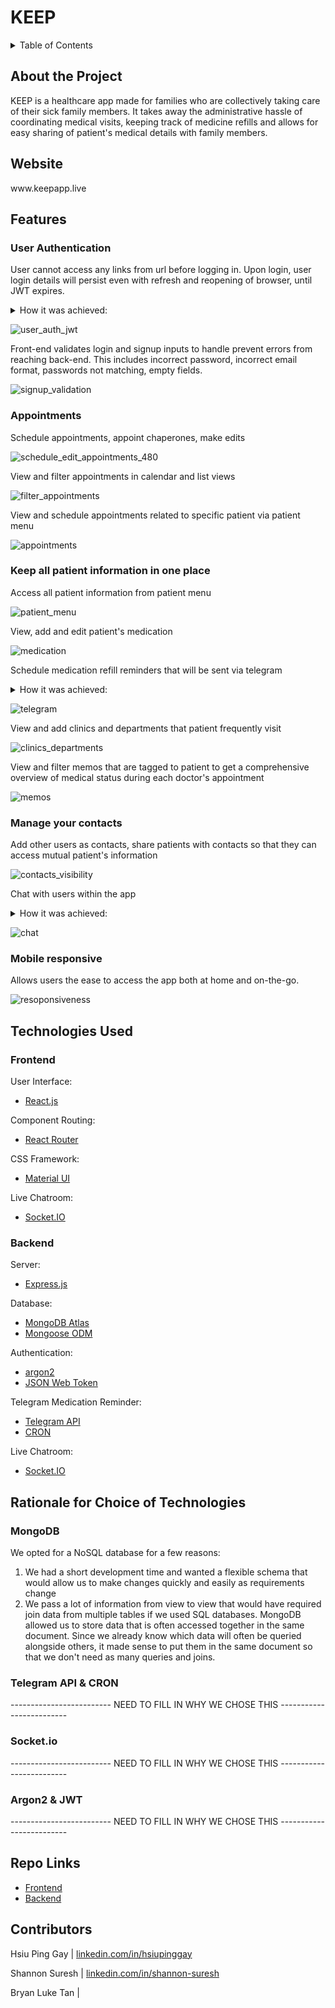 <h1> KEEP </h1>

<details>
<summary>Table of Contents</summary>
<br>
 <ol> 
    <li> <a href="#about"> About the Project </a></li>
    <li> <a href="#website"> Website </a></li>
    <li> <a href="#tech-used"> Technologies Used </a></li>
    <li> <a href="#features"> Features </a></li>
    <li> <a href="#rationale"> Rationale for Choice of Technologies </a></li>
    <li> <a href="#repo-links"> Repo Links </a></li>
  </ol>
</details>

<div id="about">
 <h2> About the Project </h2>
KEEP is a healthcare app made for families who are collectively taking care of their sick family members. It takes away the administrative hassle of coordinating medical visits, keeping track of medicine refills and allows for easy sharing of patient's medical details with family members.
</div>
 
<div id="website">
<h2> Website </h2>
www.keepapp.live
</div>

<h2 id="features"> Features </h2>

<h3> User Authentication </h3>

User cannot access any links from url before logging in. Upon login, user login details will persist even with refresh and reopening of browser, until JWT expires.
<details>
<summary> How it was achieved: </summary>
 
Once user email and password are verified to match database, a JWT containing header, signature and payload (with user email, name and photo) will be sent to the front-end and saved in local storage.

We created a <protectedRoute /> react component that we then use to wrap around every route in our app, so that everytime the user navigates to a new page, the front-end will send the JWT to the backend as header for verification. If verification fails, user will be redirected to login again. If verification succeeds, user can navigate to desired page, and backend will send user name and photo to frontend so that even upon refresh or reopening of browser, user details can be displayed correctly.
</details>

![user_auth_jwt](https://user-images.githubusercontent.com/85098526/162703679-6eeca0c4-5137-4575-9328-7895e20c9c46.gif)

Front-end validates login and signup inputs to handle prevent errors from reaching back-end. This includes incorrect password, incorrect email format, passwords not matching, empty fields.

![signup_validation](https://user-images.githubusercontent.com/85098526/162709869-e0af50cc-08c8-4b59-b25f-a3562231f98e.gif)

<h3> Appointments </h3>

Schedule appointments, appoint chaperones, make edits

![schedule_edit_appointments_480](https://user-images.githubusercontent.com/85098526/162615184-df2baff5-303a-478f-b23c-4b7cb92d154c.gif)

View and filter appointments in calendar and list views

![filter_appointments](https://user-images.githubusercontent.com/85098526/162615410-a751f330-6096-40df-b8e6-f0d0b5484e9f.gif)

View and schedule appointments related to specific patient via patient menu

![appointments](https://user-images.githubusercontent.com/85098526/162616539-e9215a06-1669-4243-b6c8-5bc36d90bf6a.gif)

<h3> Keep all patient information in one place </h3>

Access all patient information from patient menu

![patient_menu](https://user-images.githubusercontent.com/85098526/162616383-438fe421-d3d3-45ff-b99f-e13679d5018a.gif)

View, add and edit patient's medication

![medication](https://user-images.githubusercontent.com/85098526/162616529-2fa9e811-fa65-4c9c-adcc-d982e1f87917.gif)

Schedule medication refill reminders that will be sent via telegram

<details>
<summary> How it was achieved: </summary>
We used 
</details>

![telegram](https://user-images.githubusercontent.com/85098526/162618164-718d62dd-d9be-47b8-9d42-dc89640439d2.gif)

View and add clinics and departments that patient frequently visit

![clinics_departments](https://user-images.githubusercontent.com/85098526/162616507-945cfd66-19b6-42ad-9e41-1056305384f7.gif)

View and filter memos that are tagged to patient to get a comprehensive overview of medical status during each doctor's appointment

![memos](https://user-images.githubusercontent.com/85098526/162616500-1dfda194-3403-4aa0-94a3-8d36b19eb15b.gif)

<h3> Manage your contacts </h3>

Add other users as contacts, share patients with contacts so that they can access mutual patient's information

![contacts_visibility](https://user-images.githubusercontent.com/85098526/162617079-0c3446ec-5f46-4305-b334-5f69364f09fb.gif)

Chat with users within the app

<details>
<summary> How it was achieved: </summary>
We used socket.io for our chat functionality. Each time a chat is initiated, a temporary connection is opened for the time that both users are on the chat page. Messages are saved in the database so that even if the connection ceases, users can still view the messages that transpired.
</details>

![chat](https://user-images.githubusercontent.com/85098526/162617085-0a5d39cd-8be7-4598-85be-0e10d05863f8.gif)

<h3> Mobile responsive </h3>

Allows users the ease to access the app both at home and on-the-go.

![resoponsiveness](https://user-images.githubusercontent.com/85098526/162710131-2ba1b63d-065d-450b-9bb1-3fc6a7396610.gif)

<div id="tech-used">
<h2> Technologies Used </h2>
 
 <h3>Frontend</h3>
 
 User Interface:
 <ul>
  <li><a href="https://reactjs.org/" target="_blank"> React.js <a/></li>
 </ul>
 
  Component Routing:
 <ul>
  <li><a href="https://reactrouter.com/" target="_blank"> React Router <a/></li>
 </ul>
 
 CSS Framework:
 <ul>
  <li><a href="https://mui.com/" target="_blank"> Material UI <a/></li> 
 </ul>
 
 Live Chatroom:
 <ul>
   <li><a href="https://socket.io/" target="_blank"> Socket.IO <a/></li>
 </ul>
 
 <h3> Backend </h3>
 
 Server:
 <ul>
   <li><a href="https://expressjs.com/" target="_blank"> Express.js <a/></li>
 </ul>
 
  Database:
 <ul>
   <li><a href="https://www.mongodb.com/docs/atlas/" target="_blank"> MongoDB Atlas <a/></li> 
   <li><a href="https://mongoosejs.com/" target="_blank"> Mongoose ODM <a/></li>
 </ul>
 
   Authentication:
 <ul>
  <li><a href="https://www.npmjs.com/package/argon2" target="_blank"> argon2 <a/></li>
   <li><a href="https://jwt.io/" target="_blank"> JSON Web Token <a/></li>
 </ul>
 
   Telegram Medication Reminder:
 <ul>
 <li><a href="https://core.telegram.org/" target="_blank"> Telegram API <a/></li>
    <li><a href="https://kubernetes.io/docs/concepts/workloads/controllers/cron-jobs/" target="_blank"> CRON <a/></li>
 </ul>
 
  Live Chatroom:
 <ul>
   <li><a href="https://socket.io/" target="_blank"> Socket.IO <a/></li>
 </ul>
 
</div>

<div id="rationale">
<h2> Rationale for Choice of Technologies  </h2>

 <h3> MongoDB </h3>

We opted for a NoSQL database for a few reasons:
1. We had a short development time and wanted a flexible schema that would allow us to make changes quickly and easily as requirements change
2. We pass a lot of information from view to view that would have required join data from multiple tables if we used SQL databases. MongoDB allowed us to store data that is often accessed together in the same document. Since we already know which data will often be queried alongside others, it made sense to put them in the same document so that we don't need as many queries and joins.
 
 
 <h3>  Telegram API & CRON </h3>
------------------------- NEED TO FILL IN WHY WE CHOSE THIS -------------------------

 <h3>  Socket.io </h3>
------------------------- NEED TO FILL IN WHY WE CHOSE THIS -------------------------

 <h3>  Argon2 & JWT </h3>
------------------------- NEED TO FILL IN WHY WE CHOSE THIS -------------------------

</div>

<div id="repo-links">
<h2> Repo Links  </h2>

 <ul>
  <li><a href="https://github.com/hsiupinggay/capstone-frontend" target="_blank"> Frontend<a/></li>
   <li><a href="https://github.com/hsiupinggay/capstone-backend" target="_blank"> Backend<a/></li>
 </ul>
 
</div>

## Contributors

Hsiu Ping Gay | [linkedin.com/in/hsiupinggay](https://www.linkedin.com/in/hsiupinggay/)

Shannon Suresh | [linkedin.com/in/shannon-suresh](https://www.linkedin.com/in/shannon-suresh)

Bryan Luke Tan | 
